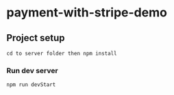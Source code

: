 # payment-with-stripe-demo

## Project setup
```
cd to server folder then npm install
```

### Run dev server
```
npm run devStart
```
